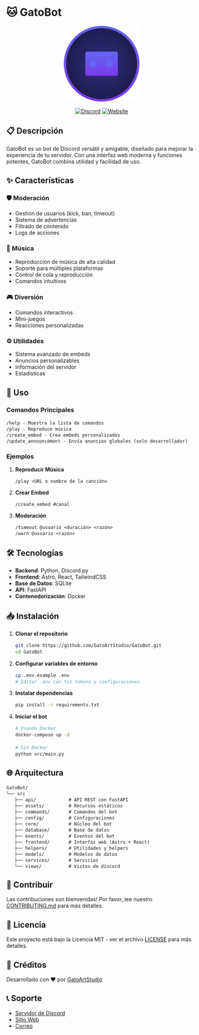 # 🐱 GatoBot

<div align="center">
  <img src="frontend/public/logo.svg" alt="GatoBot Logo" width="200"/>
  
  [![Discord](https://img.shields.io/badge/Discord-Add%20Bot-7289DA?style=for-the-badge&logo=discord&logoColor=white)](https://gatobot.gatoartstudio.art)
  [![Website](https://img.shields.io/badge/Website-Visit-2ea44f?style=for-the-badge&logo=firefox&logoColor=white)](https://gatobot.gatoartstudio.art)
</div>

## 📋 Descripción

GatoBot es un bot de Discord versátil y amigable, diseñado para mejorar la experiencia de tu servidor. Con una interfaz web moderna y funciones potentes, GatoBot combina utilidad y facilidad de uso.

## ✨ Características

### 🛡️ Moderación
- Gestión de usuarios (kick, ban, timeout)
- Sistema de advertencias
- Filtrado de contenido
- Logs de acciones

### 🎵 Música
- Reproducción de música de alta calidad
- Soporte para múltiples plataformas
- Control de cola y reproducción
- Comandos intuitivos

### 🎮 Diversión
- Comandos interactivos
- Mini-juegos
- Reacciones personalizadas

### ⚙️ Utilidades
- Sistema avanzado de embeds
- Anuncios personalizables
- Información del servidor
- Estadísticas

## 🚀 Uso

### Comandos Principales

```
/help - Muestra la lista de comandos
/play - Reproduce música
/create_embed - Crea embeds personalizados
/update_announcement - Envía anuncios globales (solo desarrollador)
```

### Ejemplos

1. **Reproducir Música**
   ```
   /play <URL o nombre de la canción>
   ```

2. **Crear Embed**
   ```
   /create_embed #canal
   ```

3. **Moderación**
   ```
   /timeout @usuario <duración> <razón>
   /warn @usuario <razón>
   ```

## 🛠️ Tecnologías

- **Backend**: Python, Discord.py
- **Frontend**: Astro, React, TailwindCSS
- **Base de Datos**: SQLite
- **API**: FastAPI
- **Contenedorización**: Docker

## 📥 Instalación

1. **Clonar el repositorio**
   ```bash
   git clone https://github.com/GatoArtStudio/GatoBot.git
   cd GatoBot
   ```

2. **Configurar variables de entorno**
   ```bash
   cp .env.example .env
   # Editar .env con tus tokens y configuraciones
   ```

3. **Instalar dependencias**
   ```bash
   pip install -r requirements.txt
   ```

4. **Iniciar el bot**
   ```bash
   # Usando Docker
   docker-compose up -d

   # Sin Docker
   python src/main.py
   ```

## 🌐 Arquitectura

```
GatoBot/
└── src
   ├── api/            # API REST con FastAPI
   ├── assets/         # Recursos estáticos
   ├── commands/       # Comandos del bot
   ├── config/         # Configuraciones
   ├── core/           # Núcleo del bot
   ├── database/       # Base de datos
   ├── events/         # Eventos del bot
   ├── frontend/       # Interfaz web (Astro + React)
   ├── helpers/        # Utilidades y helpers
   ├── models/         # Modelos de datos
   ├── services/       # Servicios
   └── views/          # Vistas de discord
```

## 🤝 Contribuir

Las contribuciones son bienvenidas! Por favor, lee nuestro [CONTRIBUTING.md](CONTRIBUTING.md) para más detalles.

## 📄 Licencia

Este proyecto está bajo la Licencia MIT - ver el archivo [LICENSE](LICENSE) para más detalles.

## 👥 Créditos

Desarrollado con ❤️ por [GatoArtStudio](https://github.com/GatoArtStudio)

## 📞 Soporte

- [Servidor de Discord](https://redes.gatoartstudio.art)
- [Sitio Web](https://gatobot.gatoartstudio.art)
- [Correo](mailto:contact@gatoartstudio.art)
